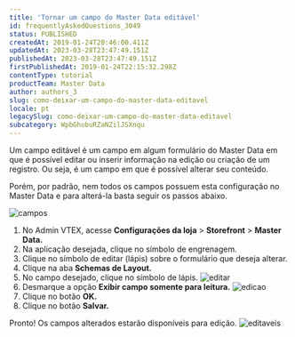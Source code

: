 ```yaml
---
title: 'Tornar um campo do Master Data editável'
id: frequentlyAskedQuestions_3049
status: PUBLISHED
createdAt: 2019-01-24T20:46:00.411Z
updatedAt: 2023-03-28T23:47:49.151Z
publishedAt: 2023-03-28T23:47:49.151Z
firstPublishedAt: 2019-01-24T22:15:32.298Z
contentType: tutorial
productTeam: Master Data
author: authors_3
slug: como-deixar-um-campo-do-master-data-editavel
locale: pt
legacySlug: como-deixar-um-campo-do-master-data-editavel
subcategory: WpbGhubuRZaNZilJSXnqu
---
```


Um campo editável é um campo em algum formulário do Master Data em que é possível editar ou inserir informação na edição ou criação de um registro. Ou seja, é um campo em que é possível alterar seu conteúdo.

Porém, por padrão, nem todos os campos possuem esta configuração no Master Data e para alterá-la basta seguir os passos abaixo.

![campos](https://images.contentful.com/alneenqid6w5/3atXWmH28w2eWYYwmuOU4i/d095cda45c25502d516e4ffb7e354f19/campos.png)

1. No Admin VTEX, acesse **Configurações da loja** > **Storefront** > **Master Data.**
2. Na aplicação desejada, clique no símbolo de engrenagem.
3. Clique no símbolo de editar (lápis) sobre o formulário que deseja alterar.
4. Clique na aba **Schemas de Layout.**
5. No campo desejado, clique no símbolo de lápis. ![editar](https://images.contentful.com/alneenqid6w5/3zHKQ7fVCwqi4CIWqumYC/39ee7ee0056fb8404cebac9eede86613/editar.png)
6. Desmarque a opção **Exibir campo somente para leitura.** ![edicao](https://images.contentful.com/alneenqid6w5/pa0JBBIXNAkQaYQm4swwS/58c3520c7393412fa3e4fe8cd6c0ec3d/edicao.png)
7. Clique no botão **OK.**
8. Clique no botão **Salvar.**

Pronto! Os campos alterados estarão disponíveis para edição. ![editaveis](https://images.contentful.com/alneenqid6w5/3qv3k2OOXSEYOMCQ0Kmogu/0e989baedd9050f3fb7aa9a137d3efdf/editaveis.png)
